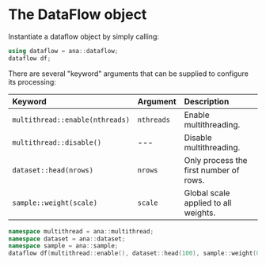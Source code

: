 # The DataFlow object

Instantiate a dataflow object by simply calling:
```cpp
using dataflow = ana::dataflow;
dataflow df;
```
There are several "keyword" arguments that can be supplied to configure its processing:

| Keyword | Argument | Description |
| :--- | :--- | :--- |
| `multithread::enable(nthreads)` | `nthreads` | Enable multithreading. |
| `multithread::disable()` | ---| Disable multithreading. |
| `dataset::head(nrows)` | `nrows` | Only process the first number of rows. |
| `sample::weight(scale)` | `scale` | Global scale applied to all weights. |

```cpp
namespace multithread = ana::multithread;
namespace dataset = ana::dataset;
namespace sample = ana::sample;
dataflow df(multithread::enable(), dataset::head(100), sample::weight(0.123));
```